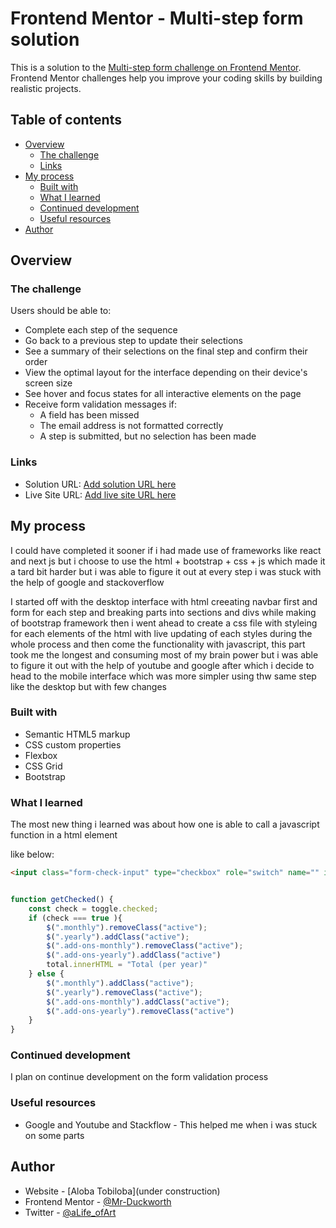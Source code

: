 # Frontend Mentor - Multi-step form solution

This is a solution to the [Multi-step form challenge on Frontend Mentor](https://www.frontendmentor.io/challenges/multistep-form-YVAnSdqQBJ). Frontend Mentor challenges help you improve your coding skills by building realistic projects. 

## Table of contents

- [Overview](#overview)
  - [The challenge](#the-challenge)
  - [Links](#links)
- [My process](#my-process)
  - [Built with](#built-with)
  - [What I learned](#what-i-learned)
  - [Continued development](#continued-development)
  - [Useful resources](#useful-resources)
- [Author](#author)


## Overview

### The challenge

Users should be able to:

- Complete each step of the sequence
- Go back to a previous step to update their selections
- See a summary of their selections on the final step and confirm their order
- View the optimal layout for the interface depending on their device's screen size
- See hover and focus states for all interactive elements on the page
- Receive form validation messages if:
  - A field has been missed
  - The email address is not formatted correctly
  - A step is submitted, but no selection has been made


### Links

- Solution URL: [Add solution URL here](https://your-solution-url.com)
- Live Site URL: [Add live site URL here](https://your-live-site-url.com)

## My process
I could have completed it sooner if i had made use of frameworks like react and next js but i choose to use the html + bootstrap + css + js which made it a tard bit harder but i was able to figure it out at every step i was stuck with the help of google and stackoverflow 

I started off with the desktop interface with html creeating navbar first and form for each step and breaking parts into sections and divs while making of bootstrap framework then i went ahead to create a css file with styleing for each elements of the html with live updating of each styles during the whole process and then come the functionality with javascript, this part took me the longest and consuming most of my brain power but i was able to figure it out with the help of youtube and google after which i decide to head to the mobile interface which was more simpler using thw same step like the desktop but with few changes

### Built with

- Semantic HTML5 markup
- CSS custom properties
- Flexbox
- CSS Grid
- Bootstrap 


### What I learned

The most new thing i learned was about how one is able to call a javascript function in a html element

like below:

```html
<input class="form-check-input" type="checkbox" role="switch" name="" id="stepTwoSwitch" onchange="getChecked()">
```
```
```
```js
function getChecked() {
    const check = toggle.checked;
    if (check === true ){
        $(".monthly").removeClass("active");
        $(".yearly").addClass("active");
        $(".add-ons-monthly").removeClass("active");
        $(".add-ons-yearly").addClass("active")
        total.innerHTML = "Total (per year)"
    } else {
        $(".monthly").addClass("active");
        $(".yearly").removeClass("active");
        $(".add-ons-monthly").addClass("active");
        $(".add-ons-yearly").removeClass("active")
    }
}

```


### Continued development
I plan on continue development on the form validation process 

### Useful resources

- Google and Youtube and Stackflow - This helped me when i was stuck on some parts 

## Author

- Website - [Aloba Tobiloba](under construction)
- Frontend Mentor - [@Mr-Duckworth](https://www.frontendmentor.io/profile/Mr-Duckworth)
- Twitter - [@aLife_ofArt](https://twitter.com/aLife_ofArt)



